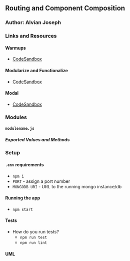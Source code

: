 ## Routing and Component Composition

### Author: Alvian Joseph

### Links and Resources

####  Warmups
   * [CodeSandbox](https://codesandbox.io/s/starter-code-composition-esms2)

####  Modularize and Functionalize
   * [CodeSandbox](https://codesandbox.io/s/starter-code-composition-ghywc)

####  Modal
   * [CodeSandbox](https://codesandbox.io/s/starter-codemodal-bzh0i)


### Modules
#### `modulename.js`
##### Exported Values and Methods



### Setup
#### `.env` requirements
* `npm i`
* `PORT` - assign a port number
* `MONGODB_URI` - URL to the running mongo instance/db


#### Running the app
* `npm start`

  
#### Tests
* How do you run tests?
  * `npm run test`
  * `npm run lint`


#### UML
